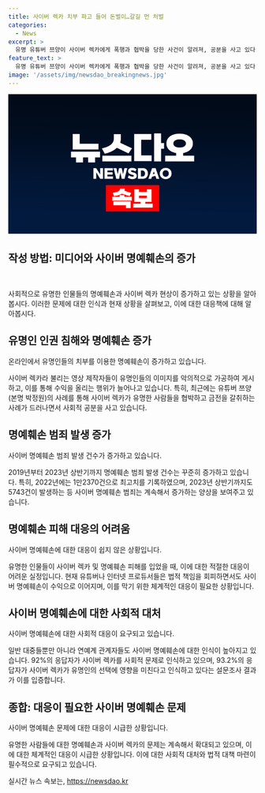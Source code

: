 ```yaml
---
title: 사이버 렉카 치부 파고 들어 돈벌이…갈길 먼 처벌
categories:
  - News
excerpt: >
  유명 유튜버 쯔양이 사이버 렉카에게 폭행과 협박을 당한 사건이 알려져, 공분을 사고 있다. 검찰은 쯔양이 돈을 받아낼 계획을 세웠는지 등을 조사 중이며, 사이버 명예훼손 사건은 매년 증가하는 추세다. 이에 대한 처벌은 여전히 어려운 상황이며, 사이버 렉카에 대한 고소·고발도 계속되고 있다. 이에 대한 법률적 문제와 사회적 문제에 대한 비판이 진행 중이다.
feature_text: >
  유명 유튜버 쯔양이 사이버 렉카에게 폭행과 협박을 당한 사건이 알려져, 공분을 사고 있다. 검찰은 쯔양이 돈을 받아낼 계획을 세웠는지 등을 조사 중이며, 사이버 명예훼손 사건은 매년 증가하는 추세다. 이에 대한 처벌은 여전히 어려운 상황이며, 사이버 렉카에 대한 고소·고발도 계속되고 있다. 이에 대한 법률적 문제와 사회적 문제에 대한 비판이 진행 중이다.
image: '/assets/img/newsdao_breakingnews.jpg'
---
```


<p><img src="/assets/img/newsdao_breakingnews.jpg" alt="koreaapp 속보" /></p>

<h2 data-ke-size="size26">작성 방법: 미디어와 사이버 명예훼손의 증가</h2>

<p data-ke-size="size16">&nbsp;</p>

<p>사회적으로 유명한 인물들의 명예훼손과 사이버 렉카 현상이 증가하고 있는 상황을 알아봅시다. 이러한 문제에 대한 인식과 현재 상황을 살펴보고, 이에 대한 대응책에 대해 알아봅시다.</p>

<h2 data-ke-size="size26">유명인 인권 침해와 명예훼손 증가</h2>

<p data-ke-size="size16">온라인에서 유명인들의 치부를 이용한 명예훼손이 증가하고 있습니다.</p>

<p>사이버 렉카라 불리는 영상 제작자들이 유명인들의 이미지를 악의적으로 가공하여 게시하고, 이를 통해 수익을 올리는 행위가 늘어나고 있습니다. 특히, 최근에는 유튜버 쯔양(본명 박정원)의 사례를 통해 사이버 렉카가 유명한 사람들을 협박하고 금전을 갈취하는 사례가 드러나면서 사회적 공분을 사고 있습니다.</p>

<h2 data-ke-size="size26">명예훼손 범죄 발생 증가</h2>

<p data-ke-size="size16">사이버 명예훼손 범죄 발생 건수가 증가하고 있습니다.</p>

<p>2019년부터 2023년 상반기까지 명예훼손 범죄 발생 건수는 꾸준히 증가하고 있습니다. 특히, 2022년에는 1만2370건으로 최고치를 기록하였으며, 2023년 상반기까지도 5743건이 발생하는 등 사이버 명예훼손 범죄는 계속해서 증가하는 양상을 보여주고 있습니다.</p>

<h2 data-ke-size="size26">명예훼손 피해 대응의 어려움</h2>

<p data-ke-size="size16">사이버 명예훼손에 대한 대응이 쉽지 않은 상황입니다.</p>

<p>유명한 인물들이 사이버 렉카 및 명예훼손 피해를 입었을 때, 이에 대한 적절한 대응이 어려운 실정입니다. 현재 유튜버나 인터넷 프로듀서들은 법적 책임을 회피하면서도 사이버 명예훼손이 수익으로 이어지며, 이를 막기 위한 체계적인 대응이 필요한 상황입니다.</p>

<h2 data-ke-size="size26">사이버 명예훼손에 대한 사회적 대처</h2>

<p data-ke-size="size16">사이버 명예훼손에 대한 사회적 대응이 요구되고 있습니다.</p>

<p>일반 대중들뿐만 아니라 연예계 관계자들도 사이버 명예훼손에 대한 인식이 높아지고 있습니다. 92%의 응답자가 사이버 렉카를 사회적 문제로 인식하고 있으며, 93.2%의 응답자가 사이버 렉카가 유명인의 선택에 영향을 미친다고 인식하고 있다는 설문조사 결과가 이를 입증합니다.</p>

<h2 data-ke-size="size26">종합: 대응이 필요한 사이버 명예훼손 문제</h2>

<p data-ke-size="size16">사이버 명예훼손 문제에 대한 대응이 시급한 상황입니다.</p>

<p>유명한 사람들에 대한 명예훼손과 사이버 렉카의 문제는 계속해서 확대되고 있으며, 이에 대한 체계적인 대응이 시급한 상황입니다. 이에 대한 사회적 대처와 법적 대책 마련이 필수적으로 요구되고 있습니다.</p>
실시간 뉴스 속보는, <a href="https://newsdao.kr" rel="dofollow">https://newsdao.kr</a>


